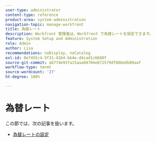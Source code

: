```yaml
---
user-type: administrator
content-type: reference
product-area: system-administration
navigation-topic: manage-workfront
title: 為替レート
description: Workfront 管理者は、Workfront で為替レートを設定できます。
feature: System Setup and Administration
role: Admin
author: Lisa
recommendations: noDisplay, noCatalog
exl-id: 0e7455c4-5f31-4164-bb4e-d4cad1c6680f
source-git-commit: ab774e937a15aaa04704e872579df880a9b80aaf
workflow-type: tm+mt
source-wordcount: '27'
ht-degree: 100%

---
```


# 為替レート

この節では、次の記事を扱います。

* [為替レートの設定](../../../administration-and-setup/manage-workfront/exchange-rates/set-up-exchange-rates.md)
